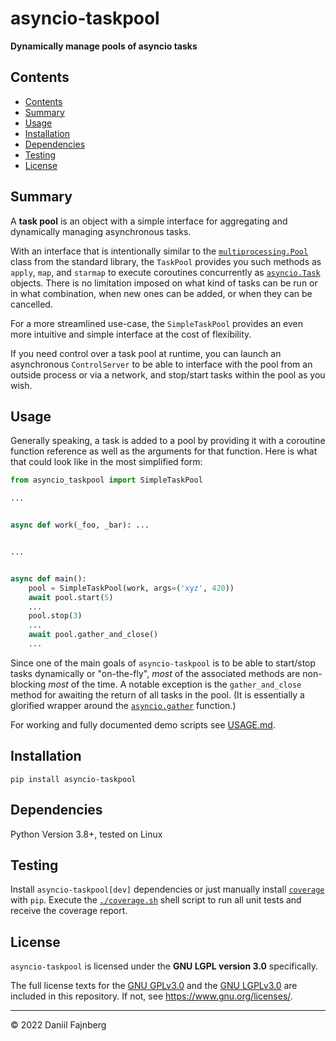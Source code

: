 # asyncio-taskpool

**Dynamically manage pools of asyncio tasks**

## Contents
- [Contents](#contents)
- [Summary](#summary)
- [Usage](#usage)
- [Installation](#installation)
- [Dependencies](#dependencies)
- [Testing](#testing)
- [License](#license)

## Summary

A **task pool** is an object with a simple interface for aggregating and dynamically managing asynchronous tasks.

With an interface that is intentionally similar to the [`multiprocessing.Pool`](https://docs.python.org/3/library/multiprocessing.html#module-multiprocessing.pool) class from the standard library, the `TaskPool` provides you such methods as `apply`, `map`, and `starmap` to execute coroutines concurrently as [`asyncio.Task`](https://docs.python.org/3/library/asyncio-task.html#task-object) objects. There is no limitation imposed on what kind of tasks can be run or in what combination, when new ones can be added, or when they can be cancelled.

For a more streamlined use-case, the `SimpleTaskPool` provides an even more intuitive and simple interface at the cost of flexibility.

If you need control over a task pool at runtime, you can launch an asynchronous `ControlServer` to be able to interface with the pool from an outside process or via a network, and stop/start tasks within the pool as you wish.

## Usage

Generally speaking, a task is added to a pool by providing it with a coroutine function reference as well as the arguments for that function. Here is what that could look like in the most simplified form:

```python
from asyncio_taskpool import SimpleTaskPool

...


async def work(_foo, _bar): ...


...


async def main():
    pool = SimpleTaskPool(work, args=('xyz', 420))
    await pool.start(5)
    ...
    pool.stop(3)
    ...
    await pool.gather_and_close()
    ...
```

Since one of the main goals of `asyncio-taskpool` is to be able to start/stop tasks dynamically or "on-the-fly", _most_ of the associated methods are non-blocking _most_ of the time. A notable exception is the `gather_and_close` method for awaiting the return of all tasks in the pool. (It is essentially a glorified wrapper around the [`asyncio.gather`](https://docs.python.org/3/library/asyncio-task.html#asyncio.gather) function.)

For working and fully documented demo scripts see [USAGE.md](usage/USAGE.md).

## Installation

```shell
pip install asyncio-taskpool
```

## Dependencies

Python Version 3.8+, tested on Linux

## Testing

Install `asyncio-taskpool[dev]` dependencies or just manually install [`coverage`](https://coverage.readthedocs.io/en/latest/) with `pip`. 
Execute the [`./coverage.sh`](coverage.sh) shell script to run all unit tests and receive the coverage report.

## License

`asyncio-taskpool` is licensed under the **GNU LGPL version 3.0** specifically.

The full license texts for the [GNU GPLv3.0](COPYING) and the [GNU LGPLv3.0](COPYING.LESSER) are included in this repository. If not, see https://www.gnu.org/licenses/.

---

© 2022 Daniil Fajnberg
